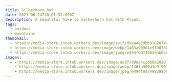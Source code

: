 ```yaml
---
title: Silberhorn hut
date: 2021-06-14T10:01:52.096Z
description: A beautiful hike to Silberhorn hut with Klaus.
tags:
  - outdoor
  - mountains
thumbnail:
  - https://media-store.intob.workers.dev/image/avif/d9ea4c2dbb9102074d278793d7a89ead3e03ecba0d1fccce735cfd14612d8da5
  - https://media-store.intob.workers.dev/image/webp/1463a909d1e9f9078b851c41d0a5341c05e070d8d9c365e14a876ee4ca5a5e75
  - https://media-store.intob.workers.dev/image/jpeg/e494f0d749829ab6b8bbf8cff6d070224c3e8ed220e1d8d3c85c9e1ee5901533
images:
  - - https://media-store.intob.workers.dev/image/avif/d9ea4c2dbb9102074d278793d7a89ead3e03ecba0d1fccce735cfd14612d8da5
    - https://media-store.intob.workers.dev/image/webp/1463a909d1e9f9078b851c41d0a5341c05e070d8d9c365e14a876ee4ca5a5e75
    - https://media-store.intob.workers.dev/image/jpeg/e494f0d749829ab6b8bbf8cff6d070224c3e8ed220e1d8d3c85c9e1ee5901533
---
```

